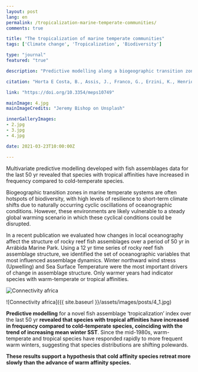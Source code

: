 ```yaml
---
layout: post
lang: en
permalink: /tropicalization-marine-temperate-communities/
comments: true

title: "The tropicalization of marine temperate communities"
tags: ['Climate change', 'Tropicalization', 'Biodiversity']

type: "journal"
featured: "true"

description: "Predictive modelling along a biogeographic transition zone revealed that species with tropical affinities have increased in frequency compared to cold-temperate species."

citation: "Horta E Costa, B., Assis, J., Franco, G., Erzini, K., Henriques, M., Gonçalves, E. J., et al. (2014). Tropicalization of fish assemblages in temperate biogeographic transition zones. Marine Ecology Progress Series 504, 241–252."

link: "https://doi.org/10.3354/meps10749"

mainImage: 4.jpg
mainImageCredits: "Jeremy Bishop on Unsplash"

innerGalleryImages:
- 2.jpg
- 3.jpg
- 4.jpg

date: 2021-03-23T10:00:00Z

---
```


Multivariate predictive modelling developed with fish assemblages data for the last 50 yr revealed that species with tropical affinities have increased in frequency compared to cold-temperate species.

Biogeographic transition zones in marine temperate systems are often hotspots of biodiversity, with high levels of resilience to short-term climate shifts due to naturally occurring cyclic oscillations of oceanographic conditions. However, these environments are likely vulnerable to a steady global warming scenario in which these cyclical conditions could be disrupted.

In a recent publication we evaluated how changes in local oceanography affect the structure of rocky reef fish assemblages over a period of 50 yr in Arrábida Marine Park. Using a 12 yr time series of rocky reef fish assemblage structure, we identified the set of oceanographic variables that most influenced assemblage dynamics. Winter northward wind stress (Upwelling) and Sea Surface Temperature were the most important drivers of change in assemblage structure. Only warmer years had indicator species with warm-temperate or tropical affinities.

<img src="{{ site.baseurl }}/assets/images/posts/4_1.jpg" alt="Connectivity africa">

![Connectivity africa]({{ site.baseurl }}/assets/images/posts/4_1.jpg)

<b>Predictive modelling</b> for a novel fish assemblage ‘tropicalization’ index over the last 50 yr <b>revealed that species with tropical affinities have increased in frequency compared to cold-temperate species, coinciding with the trend of increasing mean winter SST</b>. Since the mid-1980s, warm-temperate and tropical species have responded rapidly to more frequent warm winters, suggesting that species distributions are shifting polewards.

<b>These results support a hypothesis that cold affinity species retreat more slowly than the advance of warm affinity species.</b>
